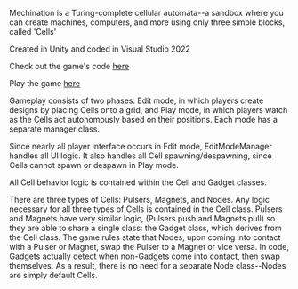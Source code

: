 Mechination is a Turing-complete cellular automata--a sandbox where you can create machines, computers, and more using only three simple blocks, called 'Cells'

Created in Unity and coded in Visual Studio 2022

Check out the game's code [here](https://github.com/Nathan-Amiri/Mechination/tree/main/Assets/Scripts)

Play the game [here](https://machine-box.itch.io/mechination)

Gameplay consists of two phases: Edit mode, in which players create designs by placing Cells onto a grid, and Play mode, in which players watch as the Cells act autonomously based on their positions.
Each mode has a separate manager class.

Since nearly all player interface occurs in Edit mode, EditModeManager handles all UI logic. It also handles all Cell spawning/despawning, since Cells cannot spawn or despawn in Play mode.

All Cell behavior logic is contained within the Cell and Gadget classes.

There are three types of Cells: Pulsers, Magnets, and Nodes.
Any logic necessary for all three types of Cells is contained in the Cell class.
Pulsers and Magnets have very similar logic, (Pulsers push and Magnets pull) so they are able to share a single class: the Gadget class, which derives from the Cell class.
The game rules state that Nodes, upon coming into contact with a Pulser or Magnet, swap the Pulser to a Magnet or vice versa.
In code, Gadgets actually detect when non-Gadgets come into contact, then swap themselves.
As a result, there is no need for a separate Node class--Nodes are simply default Cells.
